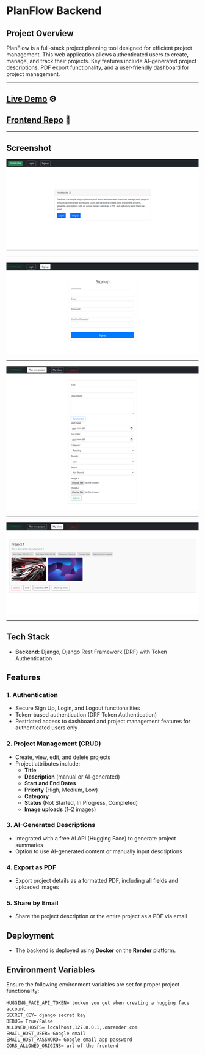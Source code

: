 # PlanFlow Backend

## Project Overview
PlanFlow is a full-stack project planning tool designed for efficient project management. This web application allows authenticated users to create, manage, and track their projects. Key features include AI-generated project descriptions, PDF export functionality, and a user-friendly dashboard for project management.

---

## [Live Demo](https://planflow-frontend.onrender.com) ⚙️
## [Frontend Repo](https://github.com/abdrrahim2002/planflow_frontend) 📁

---

## Screenshot

![Project Screenshot](https://raw.githubusercontent.com/abdrrahim2002/planflow_backend/refs/heads/main/images/1.png)

---
![Project Screenshot](https://raw.githubusercontent.com/abdrrahim2002/planflow_backend/refs/heads/main/images/2.png)

---
![Project Screenshot](https://raw.githubusercontent.com/abdrrahim2002/planflow_backend/refs/heads/main/images/3.png)

---
![Project Screenshot](https://raw.githubusercontent.com/abdrrahim2002/planflow_backend/refs/heads/main/images/4.png)

---


## Tech Stack
- **Backend:** Django, Django Rest Framework (DRF) with Token Authentication

## Features

### 1. Authentication
- Secure Sign Up, Login, and Logout functionalities
- Token-based authentication (DRF Token Authentication)
- Restricted access to dashboard and project management features for authenticated users only

### 2. Project Management (CRUD)
- Create, view, edit, and delete projects
- Project attributes include:
  - **Title**
  - **Description** (manual or AI-generated)
  - **Start and End Dates**
  - **Priority** (High, Medium, Low)
  - **Category**
  - **Status** (Not Started, In Progress, Completed)
  - **Image uploads** (1–2 images)

### 3. AI-Generated Descriptions
- Integrated with a free AI API (Hugging Face) to generate project summaries
- Option to use AI-generated content or manually input descriptions

### 4. Export as PDF
- Export project details as a formatted PDF, including all fields and uploaded images

### 5. Share by Email
- Share the project description or the entire project as a PDF via email

## Deployment
- The backend is deployed using **Docker** on the **Render** platform.

## Environment Variables
Ensure the following environment variables are set for proper project functionality:

```env
HUGGING_FACE_API_TOKEN= tocken you get when creating a hugging face account
SECRET_KEY= django secret key
DEBUG= True/False
ALLOWED_HOSTS= localhost,127.0.0.1,.onrender.com
EMAIL_HOST_USER= Google email
EMAIL_HOST_PASSWORD= Google email app password
CORS_ALLOWED_ORIGINS= url of the frontend 
```


